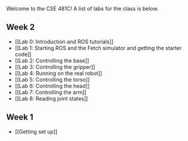 Welcome to the CSE 481C! A list of labs for the class is below.

## Week 2
- [[Lab 0: Introduction and ROS tutorials]]
- [[Lab 1: Starting ROS and the Fetch simulator and getting the starter code]]
- [[Lab 2: Controlling the base]]
- [[Lab 3: Controlling the gripper]]
- [[Lab 4: Running on the real robot]]
- [[Lab 5: Controlling the torso]]
- [[Lab 6: Controlling the head]]
- [[Lab 7: Controlling the arm]]
- [[Lab 8: Reading joint states]]

## Week 1
- [[Getting set up]]